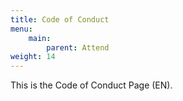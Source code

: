 ```yaml
---
title: Code of Conduct
menu:
    main:
        parent: Attend
weight: 14
---
```


This is the Code of Conduct Page (EN).
